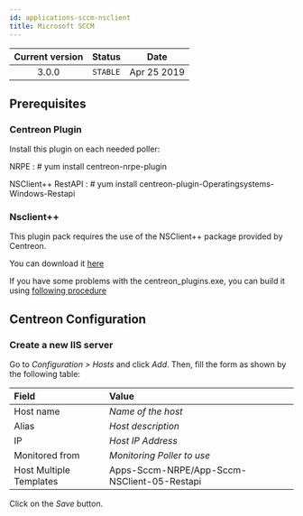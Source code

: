 ```yaml
---
id: applications-sccm-nsclient
title: Microsoft SCCM
---
```


| Current version | Status | Date |
| :-: | :-: | :-: |
| 3.0.0 | `STABLE` | Apr 25 2019 |

## Prerequisites

### Centreon Plugin

Install this plugin on each needed poller:

NRPE : \# yum install centreon-nrpe-plugin

NSClient++ RestAPI : \# yum install
centreon-plugin-Operatingsystems-Windows-Restapi

### Nsclient++

This plugin pack requires the use of the NSClient++ package provided by
Centreon.

You can download it
[here](https://download.centreon.com/?action=product&product=agent-nsclient&version=0.51&secKey=59d646114079212e03ec09454456a938)

If you have some problems with the centreon\_plugins.exe, you can build it using
[following
procedure](https://documentation.centreon.com/docs/centreon-nsclient/en/latest/windows_agent.html#build-your-own-executable)

## Centreon Configuration

### Create a new IIS server

Go to *Configuration \> Hosts* and click *Add*. Then, fill the form as shown by
the following table:

| Field                   | Value                                       |
| :---------------------- | :------------------------------------------ |
| Host name               | *Name of the host*                          |
| Alias                   | *Host description*                          |
| IP                      | *Host IP Address*                           |
| Monitored from          | *Monitoring Poller to use*                  |
| Host Multiple Templates | Apps-Sccm-NRPE/App-Sccm-NSClient-05-Restapi |

Click on the *Save* button.

